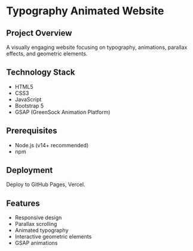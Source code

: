 # Typography Animated Website

## Project Overview
A visually engaging website focusing on typography, animations, parallax effects, and geometric elements.

## Technology Stack
- HTML5
- CSS3
- JavaScript
- Bootstrap 5
- GSAP (GreenSock Animation Platform)

## Prerequisites
- Node.js (v14+ recommended)
- npm

## Deployment
Deploy to GitHub Pages, Vercel.

## Features
- Responsive design
- Parallax scrolling
- Animated typography
- Interactive geometric elements
- GSAP animations